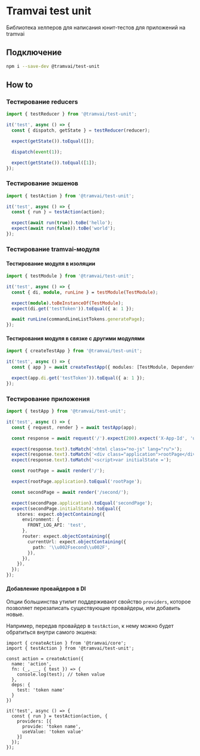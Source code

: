 # Tramvai test unit

Библиотека хелперов для написания юнит-тестов для приложений на tramvai

## Подключение

```bash
npm i --save-dev @tramvai/test-unit
```

## How to

### Тестирование reducers

```ts
import { testReducer } from '@tramvai/test-unit';

it('test', async () => {
  const { dispatch, getState } = testReducer(reducer);

  expect(getState()).toEqual([]);

  dispatch(event(1));

  expect(getState()).toEqual([1]);
});
```

### Тестирование экшенов

```ts
import { testAction } from '@tramvai/test-unit';

it('test', async () => {
  const { run } = testAction(action);

  expect(await run(true)).toBe('hello');
  expect(await run(false)).toBe('world');
});
```

### Тестирование tramvai-модуля

#### Тестирование модуля в изоляции

```ts
import { testModule } from '@tramvai/test-unit';

it('test', async () => {
  const { di, module, runLine } = testModule(TestModule);

  expect(module).toBeInstanceOf(TestModule);
  expect(di.get('testToken')).toEqual({ a: 1 });

  await runLine(commandLineListTokens.generatePage);
});
```

#### Тестирования модуля в связке с другими модулями

```ts
import { createTestApp } from '@tramvai/test-unit';

it('test', async () => {
  const { app } = await createTestApp({ modules: [TestModule, DependentModule] });

  expect(app.di.get('testToken')).toEqual({ a: 1 });
});
```

### Тестирование приложения

```ts
import { testApp } from '@tramvai/test-unit';

it('test', async () => {
  const { request, render } = await testApp(app);

  const response = await request('/').expect(200).expect('X-App-Id', 'unit-app');

  expect(response.text).toMatch('<html class="no-js" lang="ru">');
  expect(response.text).toMatch('<div class="application">rootPage</div>');
  expect(response.text).toMatch('<script>var initialState =');

  const rootPage = await render('/');

  expect(rootPage.application).toEqual('rootPage');

  const secondPage = await render('/second/');

  expect(secondPage.application).toEqual('secondPage');
  expect(secondPage.initialState).toEqual({
    stores: expect.objectContaining({
      environment: {
        FRONT_LOG_API: 'test',
      },
      router: expect.objectContaining({
        currentUrl: expect.objectContaining({
          path: '\\u002Fsecond\\u002F',
        }),
      }),
    }),
  });
});
```
#### Добавление провайдеров в DI

Опции большинства утилит поддерживают свойство `providers`,
которое позволяет перезаписать существующие провайдеры, или добавить новые.

Например, передав провайдер в `testAction`, к нему можно будет обратиться внутри самого экшена:

```tsx
import { createAction } from '@tramvai/core';
import { testAction } from '@tramvai/test-unit';

const action = createAction({
  name: 'action',
  fn: (_, __, { test }) => {
    console.log(test); // token value
  },
  deps: {
    test: 'token name'
  }
})

it('test', async () => {
  const { run } = testAction(action, {
    providers: [{
      provide: 'token name',
      useValue: 'token value'
    }]
  });
});
```
